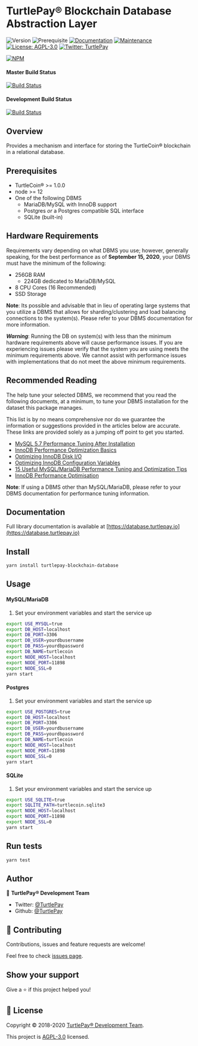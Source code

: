# TurtlePay® Blockchain Database Abstraction Layer

![Version](https://img.shields.io/badge/version-0.0.1-blue.svg?cacheSeconds=2592000) ![Prerequisite](https://img.shields.io/badge/node-%3E%3D12-blue.svg) [![Documentation](https://img.shields.io/badge/documentation-yes-brightgreen.svg)](https://github.com/TurtlePay/blockchain-database#readme) [![Maintenance](https://img.shields.io/badge/Maintained%3F-yes-green.svg)](https://github.com/TurtlePay/blockchain-database/graphs/commit-activity) [![License: AGPL-3.0](https://img.shields.io/badge/License-AGPL--3.0-yellow.svg)](https://github.com/TurtlePay/blockchain-database/blob/master/LICENSE) [![Twitter: TurtlePay](https://img.shields.io/twitter/follow/TurtlePay.svg?style=social)](https://twitter.com/TurtlePay)

[![NPM](https://nodei.co/npm/turtlepay-blockchain-database.png?downloads=true&stars=true)](https://nodei.co/npm/turtlepay-blockchain-database/)

#### Master Build Status
[![Build Status](https://github.com/turtlepay/blockchain-database/workflows/CI%20Build%20Tests/badge.svg?branch=master)](https://github.com/turtlepay/blockchain-database/actions)

#### Development Build Status
[![Build Status](https://github.com/turtlepay/blockchain-database/workflows/CI%20Build%20Tests/badge.svg?branch=development)](https://github.com/turtlepay/blockchain-database/actions)

## Overview

Provides a mechanism and interface for storing the TurtleCoin® blockchain in a relational database.

## Prerequisites

- TurtleCoin® >= 1.0.0
- node >= 12
- One of the following DBMS
    - MariaDB/MySQL with InnoDB support
    - Postgres *or* a Postgres compatible SQL interface
    - SQLite (built-in)

## Hardware Requirements

Requirements vary depending on what DBMS you use; however, generally speaking, for the best performance as of **September 15, 2020**, your DBMS must have the minimum of the following:

* 256GB RAM
  * 224GB dedicated to MariaDB/MySQL
* 8 CPU Cores (16 Recommended)
* SSD Storage

**Note**: Its possible and advisable that in lieu of operating large systems that you utilize a DBMS that allows for sharding/clustering and load balancing connections to the system(s). Please refer to your DBMS documentation for more information.

***Warning***: Running the DB on system(s) with less than the minimum hardware requirements above will cause performance issues. If you are experiencing issues please verify that the system you are using meets the minimum requirements above. We cannot assist with performance issues with implementations that do not meet the above minimum requirements.

## Recommended Reading

The help tune your selected DBMS, we recommend that you read the following documents, at a minimum, to tune your DBMS installation for the dataset this package manages.

This list is by no means comprehensive nor do we guarantee the information or suggestions provided in the articles below are accurate. These links are provided solely as a jumping off point to get you started.

* [MySQL 5.7 Performance Tuning After Installation](https://www.percona.com/blog/2016/10/12/mysql-5-7-performance-tuning-immediately-after-installation/)
* [InnoDB Performance Optimization Basics](https://www.percona.com/blog/2013/09/20/innodb-performance-optimization-basics-updated/)
* [Optimizing InnoDB Disk I/O](https://dev.mysql.com/doc/refman/8.0/en/optimizing-innodb-diskio.html)
* [Optimizing InnoDB Configuration Variables](https://dev.mysql.com/doc/refman/8.0/en/optimizing-innodb-configuration-variables.html)
* [15 Useful MySQL/MariaDB Performance Tuning and Optimization Tips](https://www.tecmint.com/mysql-mariadb-performance-tuning-and-optimization/)
* [InnoDB Performance Optimisation](https://www.slideshare.net/MyDBOPS/innodb-performance-optimisation)

**Note**: If using a DBMS other than MySQL/MariaDB, please refer to your DBMS documentation for performance tuning information.

## Documentation

Full library documentation is available at [https://database.turtlepay.io](https://database.turtlepay.io)

## Install

```sh
yarn install turtlepay-blockchain-database
```

## Usage

#### MySQL/MariaDB

1) Set your environment variables and start the service up

```sh
export USE_MYSQL=true
export DB_HOST=localhost
export DB_PORT=3306
export DB_USER=yourdbusername
export DB_PASS=yourdbpassword
export DB_NAME=turtlecoin
export NODE_HOST=localhost
export NODE_PORT=11898
export NODE_SSL=0
yarn start
```

#### Postgres

1) Set your environment variables and start the service up

```sh
export USE_POSTGRES=true
export DB_HOST=localhost
export DB_PORT=3306
export DB_USER=yourdbusername
export DB_PASS=yourdbpassword
export DB_NAME=turtlecoin
export NODE_HOST=localhost
export NODE_PORT=11898
export NODE_SSL=0
yarn start
```

#### SQLite

1) Set your environment variables and start the service up

```sh
export USE_SQLITE=true
export SQLITE_PATH=turtlecoin.sqlite3
export NODE_HOST=localhost
export NODE_PORT=11898
export NODE_SSL=0
yarn start
```

## Run tests

```sh
yarn test
```

## Author

👤 **TurtlePay® Development Team**

* Twitter: [@TurtlePay](https://twitter.com/TurtlePay)
* Github: [@TurtlePay](https://github.com/TurtlePay)

## 🤝 Contributing

Contributions, issues and feature requests are welcome!

Feel free to check [issues page](https://github.com/TurtlePay/blockchain-database/issues).

## Show your support

Give a ⭐️ if this project helped you!


## 📝 License

Copyright © 2018-2020 [TurtlePay® Development Team](https://github.com/TurtlePay).

This project is [AGPL-3.0](https://github.com/TurtlePay/blockchain-database/blob/master/LICENSE) licensed.
